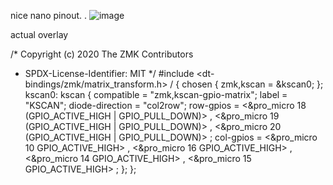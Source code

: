 nice nano pinout. .
![image](https://github.com/sriharshaguthikonda/zmk_config_boardsource3x4_nicenano_v2/assets/16268244/ff145b9d-76cc-4aa6-b0db-a72ae394764a)


actual overlay


/* Copyright (c) 2020 The ZMK Contributors
 * SPDX-License-Identifier: MIT
 */
#include <dt-bindings/zmk/matrix_transform.h>
/ {
    chosen {
        zmk,kscan = &kscan0;
    };
    kscan0: kscan {
        compatible = "zmk,kscan-gpio-matrix";
        label = "KSCAN";
        diode-direction = "col2row";
 row-gpios
            = <&pro_micro 18 (GPIO_ACTIVE_HIGH | GPIO_PULL_DOWN)>
            , <&pro_micro 19 (GPIO_ACTIVE_HIGH | GPIO_PULL_DOWN)>
            , <&pro_micro 20 (GPIO_ACTIVE_HIGH | GPIO_PULL_DOWN)>             ;
 col-gpios
            = <&pro_micro 10 GPIO_ACTIVE_HIGH>
            , <&pro_micro 16 GPIO_ACTIVE_HIGH>
            , <&pro_micro 14 GPIO_ACTIVE_HIGH>
            , <&pro_micro 15 GPIO_ACTIVE_HIGH>            ;
    };
};
